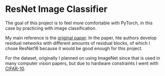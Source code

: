 # ResNet Image Classifier
The goal of this project is to feel more comfortable with PyTorch, in this case by practicing with image classification.

My main reference is the [original paper](https://www.cv-foundation.org/openaccess/content_cvpr_2016/papers/He_Deep_Residual_Learning_CVPR_2016_paper.pdf).
In the paper, hte authors develop residual networks with different amounts of residual blocks,
of which I chose ResNet18 because it would be good enough for this project.

For the dataset, originally I planned on using ImageNet since that is used in
many computer vision papers, but due to hardware constraints I went with 
[CIFAR-10](https://www.cs.toronto.edu/~kriz/cifar.html).



